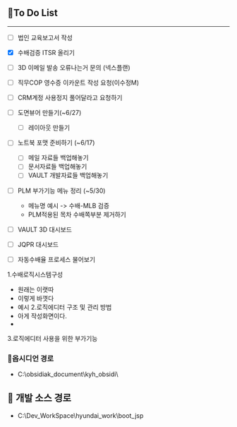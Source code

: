 
## 📌To Do List
---

- [ ] 법인 교육보고서 작성
- [x] 수배검증 ITSR 올리기
- [ ] 3D 이메일 발송 오류나는거 문의 (넥스플랜)
- [ ] 직무COP 영수증 이카운트 작성 요청(이수정M)
- [ ] CRM계정 사용정지 풀어달라고 요청하기



- [ ] 도면뷰어 만들기(~6/27)
	- [ ] 레이아웃 만들기
- [ ] 노트북 포맷 준비하기 (~6/17)
	- [ ] 메일 자료들 백업해놓기
	- [ ] 문서자료들 백업해놓기
	- [ ] VAULT 개발자료들 백업해놓기
- [ ] PLM 부가기능 메뉴 정리 (~5/30)
	- 메뉴명 예시 -> 수배-MLB 검증
	- PLM적용된 목차 수배쪽부분 제거하기
- [ ] VAULT 3D 대시보드
- [ ] JQPR 대시보드
- [ ] 자동수배율 프로세스 물어보기


1.수배로직시스템구성
- 원래는 이랫따
- 이렇게 바꼇다
- 예시
2.로직에디터 구조 및 관리 방법
- 아게 작성화면이다.
-
3.로직에디터 사용을 위한 부가기능

### 🔗옵시디언 경로
- C:\obsidiak_document\kyh_obsidi\


## **🔗** 개발 소스 경로
- C:\Dev_WorkSpace\hyundai_work\boot_jsp

